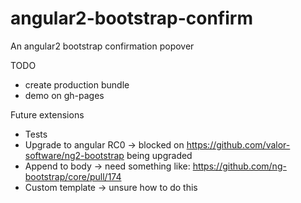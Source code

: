 # angular2-bootstrap-confirm
An angular2 bootstrap confirmation popover

TODO
* create production bundle
* demo on gh-pages

Future extensions
* Tests
* Upgrade to angular RC0 -> blocked on https://github.com/valor-software/ng2-bootstrap being upgraded
* Append to body -> need something like: https://github.com/ng-bootstrap/core/pull/174
* Custom template -> unsure how to do this